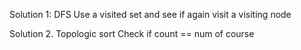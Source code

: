 Solution 1: DFS
Use a visited set and see if again visit a visiting node

Solution 2. Topologic sort
Check if count == num of course
